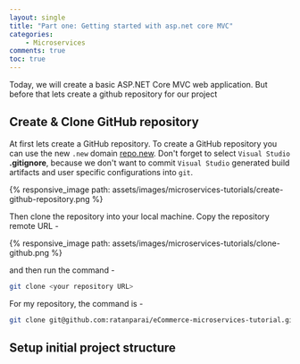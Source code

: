 ```yaml
---
layout: single
title: "Part one: Getting started with asp.net core MVC"
categories:
    - Microservices
comments: true
toc: true
---
```

Today, we will create a basic ASP.NET Core MVC web application. But before that lets create a github repository for our project

## Create & Clone GitHub repository
At first lets create a GitHub repository. To create a GitHub repository you can use the new `.new` domain [repo.new](https://repo.new). Don't forget to select `Visual Studio` **.gitignore**, because we don't want to commit `Visual Studio` generated build artifacts and user specific configurations into `git`.

{% responsive_image path: assets/images/microservices-tutorials/create-github-repository.png %}

Then clone the repository into your local machine. Copy the repository remote URL -

{% responsive_image path: assets/images/microservices-tutorials/clone-github.png %}

and then run the command -

```bash
git clone <your repository URL>
```

For my repository, the command is -

```bash
git clone git@github.com:ratanparai/eCommerce-microservices-tutorial.git
```

## Setup initial project structure

